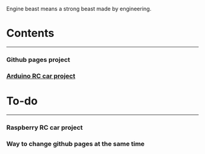 Engine beast means a strong beast made by engineering.

# Contents
---
### Github pages project

### [Arduino RC car project](https://enginebeast.github.io/RCcar/)

# To-do
---

### Raspberry RC car project

### Way to change github pages at the same time

